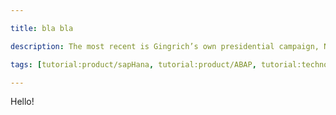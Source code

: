 ```yaml
---

title: bla bla

description: The most recent is Gingrich’s own presidential campaign, Newt 2012, which continues to owe millions of dollars to former staff, vendors, and even Gingrich himself. Gingrich did not return several requests for comment about the money his campaign still owes.

tags: [tutorial:product/sapHana, tutorial:product/ABAP, tutorial:technology/maven, tutorial>product>mobile]

---
```


Hello!
